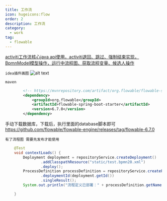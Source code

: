 ```yaml
---
title: 工作流
icon: hugeicons:flow
order: 2
description: 工作流
category:
  - work
tag:
  - flowable
---
```


[activiti工作流核心java api使用，activiti退回、跳过、强制结束实现，BpmnModel模型操作，运行中流程图、获取流程变量、候选人操作](https://blog.csdn.net/a771664696/article/details/118358296?spm=1001.2014.3001.5506)

```idea插件画图```
![alt text](image.png)

```maven```

```xml
        <!-- https://mvnrepository.com/artifact/org.flowable/flowable-spring-boot-starter -->
        <dependency>
            <groupId>org.flowable</groupId>
            <artifactId>flowable-spring-boot-starter</artifactId>
            <version>6.7.0</version>
        </dependency>
```
手动下载数据库，下载后，执行里面的database脚本即可
https://github.com/flowable/flowable-engine/releases/tag/flowable-6.7.0

`有了流程图 需要先发布才能使用`
```java
    @Test
    void contextLoads() {
        Deployment deployment = repositoryService.createDeployment()
                .addClasspathResource("static/test.bpmn20.xml")
                .deploy();
        ProcessDefinition processDefinition = repositoryService.createProcessDefinitionQuery()
                .deploymentId(deployment.getId())
                .singleResult();
        System.out.println("流程定义已部署：" + processDefinition.getName());

    }
```
